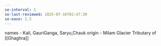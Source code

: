 ```yaml
---
se-interval: 1
se-last-reviewed: 2025-07-16T02:47:30
se-ease: 2.5
---
```

names - Kali, GauriGanga, Saryu,Chauk
origin - Milam Glacier
Tributary of [[Ghaghra]]